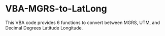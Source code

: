 # VBA-MGRS-to-LatLong
This VBA code provides 6 functions to convert between MGRS, UTM, and Decimal Degrees Latitude Longitude.

